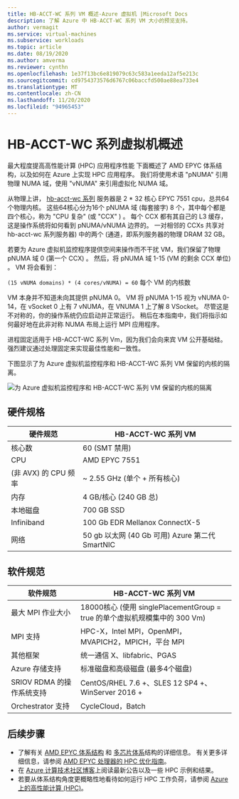 ```yaml
---
title: HB-ACCT-WC 系列 VM 概述-Azure 虚拟机 |Microsoft Docs
description: 了解 Azure 中 HB-ACCT-WC 系列 VM 大小的预览支持。
author: vermagit
ms.service: virtual-machines
ms.subservice: workloads
ms.topic: article
ms.date: 08/19/2020
ms.author: amverma
ms.reviewer: cynthn
ms.openlocfilehash: 1e37f13bc6e819079c63c583a1eeda12af5e213c
ms.sourcegitcommit: cd9754373576d6767c06baccfd500ae88ea733e4
ms.translationtype: MT
ms.contentlocale: zh-CN
ms.lasthandoff: 11/20/2020
ms.locfileid: "94965453"
---
```

# <a name="hb-series-virtual-machines-overview"></a>HB-ACCT-WC 系列虚拟机概述

最大程度提高高性能计算 (HPC) 应用程序性能 下面概述了 AMD EPYC 体系结构，以及如何在 Azure 上实现 HPC 应用程序。 我们将使用术语 "pNUMA" 引用物理 NUMA 域，使用 "vNUMA" 来引用虚拟化 NUMA 域。

从物理上讲， [hb-acct-wc 系列](../../hb-series.md) 服务器是 2 * 32 核心 EPYC 7551 cpu，总共64个物理内核。 这些64核心分为16个 pNUMA 域 (每套接字) 8 个，其中每个都是四个核心，称为 "CPU 复杂" (或 "CCX" ) 。 每个 CCX 都有其自己的 L3 缓存，这是操作系统将如何看到 pNUMA/vNUMA 边界的。 一对相邻的 CCXs 共享对 hb-acct-wc 系列服务器) 中的两个 (通道，即系列服务器的物理 DRAM 32 GB。

若要为 Azure 虚拟机监控程序提供空间来操作而不干扰 VM，我们保留了物理 pNUMA 域 0 (第一个 CCX) 。 然后，将 pNUMA 域 1-15 (VM 的剩余 CCX 单位) 。 VM 将会看到：

`(15 vNUMA domains) * (4 cores/vNUMA) = 60` 每个 VM 的内核数

VM 本身并不知道未向其提供 pNUMA 0。 VM 将 pNUMA 1-15 视为 vNUMA 0-14，在 vSocket 0 上有 7 vNUMA，在 VNUMA 1 上了解 8 VSocket。 尽管这是不对称的，你的操作系统仍应启动并正常运行。 稍后在本指南中，我们将指示如何最好地在此非对称 NUMA 布局上运行 MPI 应用程序。

进程固定适用于 HB-ACCT-WC 系列 Vm，因为我们会向来宾 VM 公开基础硅。 强烈建议通过处理固定来实现最佳性能和一致性。

下图显示了为 Azure 虚拟机监控程序和 HB-ACCT-WC 系列 VM 保留的内核的隔离。

![为 Azure 虚拟机监控程序和 HB-ACCT-WC 系列 VM 保留的内核的隔离](./media/hb-series-overview/segregation-cores.png)

## <a name="hardware-specifications"></a>硬件规格

| 硬件规范                | HB-ACCT-WC 系列 VM                     |
|----------------------------------|----------------------------------|
| 核心数                            | 60 (SMT 禁用)                 |
| CPU                              | AMD EPYC 7551                    |
|  (非 AVX) 的 CPU 频率          | ~ 2.55 GHz (单个 + 所有核心)    |
| 内存                           | 4 GB/核心 (240 GB 总)          |
| 本地磁盘                       | 700 GB SSD                       |
| Infiniband                       | 100 Gb EDR Mellanox ConnectX-5 |
| 网络                          | 50 gb 以太网 (40 Gb 可用) Azure 第二代 SmartNIC |

## <a name="software-specifications"></a>软件规范

| 软件规范           |HB-ACCT-WC 系列 VM           |
|-----------------------------|-----------------------|
| 最大 MPI 作业大小            | 18000核心 (使用 singlePlacementGroup = true 的单个虚拟机规模集中的 300 Vm)   |
| MPI 支持                 | HPC-X，Intel MPI，OpenMPI，MVAPICH2，MPICH，平台 MPI  |
| 其他框架       | 统一通信 X、libfabric、PGAS |
| Azure 存储支持       | 标准磁盘和高级磁盘 (最多4个磁盘)  |
| SRIOV RDMA 的操作系统支持   | CentOS/RHEL 7.6 +、SLES 12 SP4 +、WinServer 2016 +  |
| Orchestrator 支持        | CycleCloud，Batch  |

## <a name="next-steps"></a>后续步骤

- 了解有关 [AMD EPYC 体系结构](https://bit.ly/2Epv3kC) 和 [多芯片体系](https://bit.ly/2GpQIMb)结构的详细信息。 有关更多详细信息，请参阅 [AMD EPYC 处理器的 HPC 优化指南](https://bit.ly/2T3AWZ9)。
- 在 [Azure 计算技术社区博客](https://techcommunity.microsoft.com/t5/azure-compute/bg-p/AzureCompute)上阅读最新公告以及一些 HPC 示例和结果。
- 若要从体系结构角度更概略性地看待如何运行 HPC 工作负荷，请参阅 [Azure 上的高性能计算 (HPC)](/azure/architecture/topics/high-performance-computing/)。
